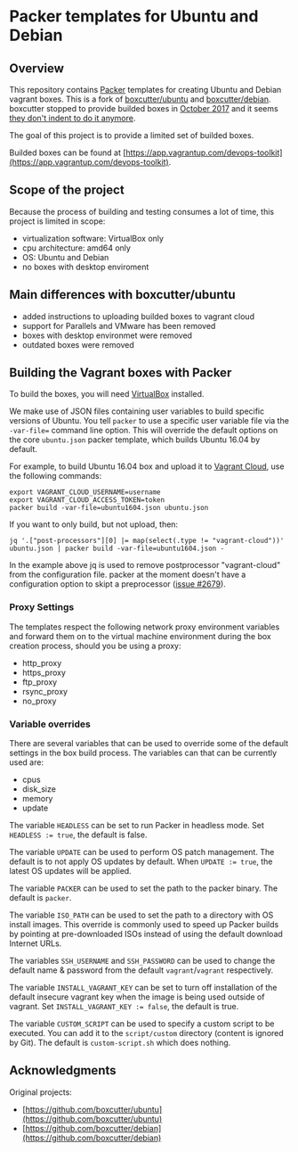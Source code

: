 # Packer templates for Ubuntu and Debian

## Overview

This repository contains [Packer](https://packer.io/) templates for creating Ubuntu and Debian vagrant boxes.
This is a fork of [boxcutter/ubuntu](https://github.com/boxcutter/ubuntu) and
[boxcutter/debian](https://github.com/boxcutter/debian).  boxcutter stopped
to provide builded boxes in [October 2017](https://github.com/boxcutter/ubuntu/commit/d7c9ecbd525ec57b94be79ead388909a7cb7c7b4)
and it seems [they don't indent to do it anymore](https://github.com/boxcutter/ubuntu/issues/133).

The goal of this project is to provide a limited set of builded boxes.

Builded boxes can be found at [https://app.vagrantup.com/devops-toolkit](https://app.vagrantup.com/devops-toolkit).

## Scope of the project

Because the process of building and testing consumes a lot of time,
this project is limited in scope:

- virtualization software: VirtualBox only
- cpu architecture: amd64 only
- OS: Ubuntu and Debian
- no boxes with desktop enviroment

## Main differences with boxcutter/ubuntu

- added instructions to uploading builded boxes to vagrant cloud
- support for Parallels and VMware has been removed
- boxes with desktop environmet were removed
- outdated boxes were removed

## Building the Vagrant boxes with Packer

To build the boxes, you will need [VirtualBox](https://www.virtualbox.org/wiki/Downloads)
installed.

We make use of JSON files containing user variables to build specific versions of Ubuntu.
You tell `packer` to use a specific user variable file via the `-var-file=` command line
option.  This will override the default options on the core `ubuntu.json` packer template,
which builds Ubuntu 16.04 by default.

For example, to build Ubuntu 16.04 box and upload it to [Vagrant Cloud](https://app.vagrantup.com/),
use the following commands:

```
export VAGRANT_CLOUD_USERNAME=username
export VAGRANT_CLOUD_ACCESS_TOKEN=token
packer build -var-file=ubuntu1604.json ubuntu.json
```

If you want to only build, but not upload, then:

```
jq '.["post-processors"][0] |= map(select(.type != "vagrant-cloud"))' ubuntu.json | packer build -var-file=ubuntu1604.json -
```

In the example above jq is used to remove postprocessor "vagrant-cloud" from the configuration file.
packer at the moment doesn't have a configuration option to skipt a preprocessor ([issue #2679](https://github.com/hashicorp/packer/issues/2679)).

### Proxy Settings

The templates respect the following network proxy environment variables
and forward them on to the virtual machine environment during the box creation
process, should you be using a proxy:

* http_proxy
* https_proxy
* ftp_proxy
* rsync_proxy
* no_proxy

### Variable overrides

There are several variables that can be used to override some of the default
settings in the box build process. The variables can that can be currently
used are:

* cpus
* disk_size
* memory
* update

The variable `HEADLESS` can be set to run Packer in headless mode.
Set `HEADLESS := true`, the default is false.

The variable `UPDATE` can be used to perform OS patch management.  The
default is to not apply OS updates by default.  When `UPDATE := true`,
the latest OS updates will be applied.

The variable `PACKER` can be used to set the path to the packer binary.
The default is `packer`.

The variable `ISO_PATH` can be used to set the path to a directory with
OS install images. This override is commonly used to speed up Packer builds
by pointing at pre-downloaded ISOs instead of using the default download
Internet URLs.

The variables `SSH_USERNAME` and `SSH_PASSWORD` can be used to change the
 default name & password from the default `vagrant`/`vagrant` respectively.

The variable `INSTALL_VAGRANT_KEY` can be set to turn off installation of the
default insecure vagrant key when the image is being used outside of vagrant.
Set `INSTALL_VAGRANT_KEY := false`, the default is true.

The variable `CUSTOM_SCRIPT` can be used to specify a custom script
to be executed. You can add it to the `script/custom` directory (content
is ignored by Git).
The default is `custom-script.sh` which does nothing.

## Acknowledgments

Original projects:
- [https://github.com/boxcutter/ubuntu](https://github.com/boxcutter/ubuntu)
- [https://github.com/boxcutter/debian](https://github.com/boxcutter/debian)
